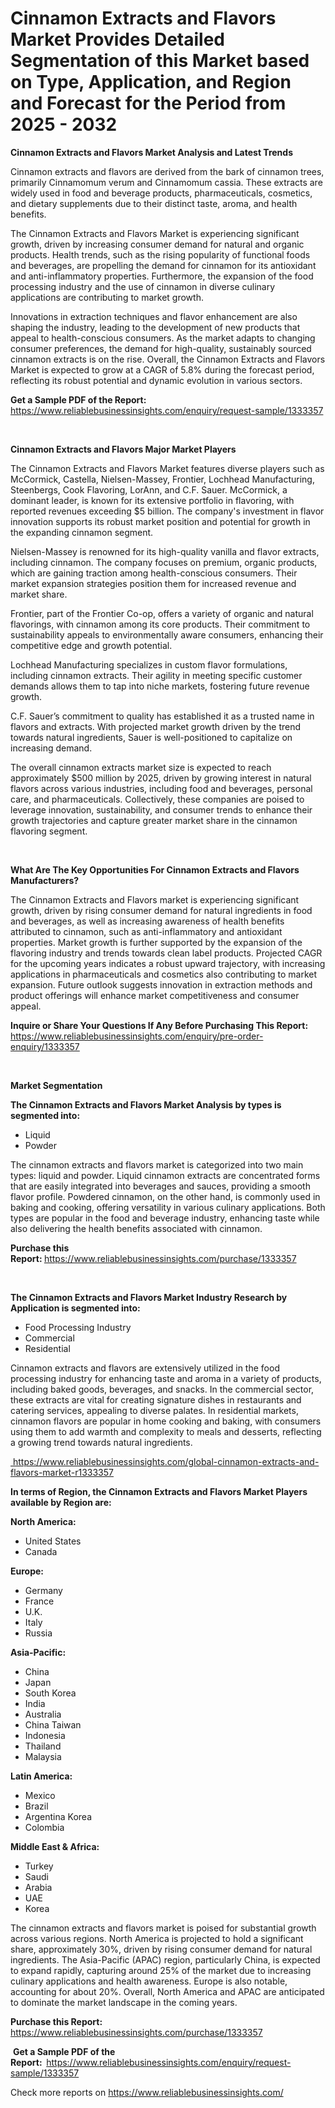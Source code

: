<p><h1>Cinnamon Extracts and Flavors Market Provides Detailed Segmentation of this Market based on Type, Application, and Region and Forecast for the Period from 2025 - 2032</h1></p><p><strong>Cinnamon Extracts and Flavors Market Analysis and Latest Trends</strong></p>
<p><p>Cinnamon extracts and flavors are derived from the bark of cinnamon trees, primarily Cinnamomum verum and Cinnamomum cassia. These extracts are widely used in food and beverage products, pharmaceuticals, cosmetics, and dietary supplements due to their distinct taste, aroma, and health benefits. </p><p>The Cinnamon Extracts and Flavors Market is experiencing significant growth, driven by increasing consumer demand for natural and organic products. Health trends, such as the rising popularity of functional foods and beverages, are propelling the demand for cinnamon for its antioxidant and anti-inflammatory properties. Furthermore, the expansion of the food processing industry and the use of cinnamon in diverse culinary applications are contributing to market growth.</p><p>Innovations in extraction techniques and flavor enhancement are also shaping the industry, leading to the development of new products that appeal to health-conscious consumers. As the market adapts to changing consumer preferences, the demand for high-quality, sustainably sourced cinnamon extracts is on the rise. Overall, the Cinnamon Extracts and Flavors Market is expected to grow at a CAGR of 5.8% during the forecast period, reflecting its robust potential and dynamic evolution in various sectors.</p></p>
<p><strong>Get a Sample PDF of the Report:&nbsp;</strong> <a href="https://www.reliablebusinessinsights.com/enquiry/request-sample/1333357?utm_campaign=3278&utm_medium=2&utm_source=Github&utm_content=ia&utm_term=24032025&utm_id=cinnamon-extracts-and-flavors">https://www.reliablebusinessinsights.com/enquiry/request-sample/1333357</a></p>
<p>&nbsp;</p>
<p><strong>Cinnamon Extracts and Flavors Major Market Players</strong></p>
<p><p>The Cinnamon Extracts and Flavors Market features diverse players such as McCormick, Castella, Nielsen-Massey, Frontier, Lochhead Manufacturing, Steenbergs, Cook Flavoring, LorAnn, and C.F. Sauer. McCormick, a dominant leader, is known for its extensive portfolio in flavoring, with reported revenues exceeding $5 billion. The company's investment in flavor innovation supports its robust market position and potential for growth in the expanding cinnamon segment.</p><p>Nielsen-Massey is renowned for its high-quality vanilla and flavor extracts, including cinnamon. The company focuses on premium, organic products, which are gaining traction among health-conscious consumers. Their market expansion strategies position them for increased revenue and market share.</p><p>Frontier, part of the Frontier Co-op, offers a variety of organic and natural flavorings, with cinnamon among its core products. Their commitment to sustainability appeals to environmentally aware consumers, enhancing their competitive edge and growth potential.</p><p>Lochhead Manufacturing specializes in custom flavor formulations, including cinnamon extracts. Their agility in meeting specific customer demands allows them to tap into niche markets, fostering future revenue growth.</p><p>C.F. Sauer’s commitment to quality has established it as a trusted name in flavors and extracts. With projected market growth driven by the trend towards natural ingredients, Sauer is well-positioned to capitalize on increasing demand.</p><p>The overall cinnamon extracts market size is expected to reach approximately $500 million by 2025, driven by growing interest in natural flavors across various industries, including food and beverages, personal care, and pharmaceuticals. Collectively, these companies are poised to leverage innovation, sustainability, and consumer trends to enhance their growth trajectories and capture greater market share in the cinnamon flavoring segment.</p></p>
<p>&nbsp;</p>
<p><strong>What Are The Key Opportunities For Cinnamon Extracts and Flavors Manufacturers?</strong></p>
<p><p>The Cinnamon Extracts and Flavors market is experiencing significant growth, driven by rising consumer demand for natural ingredients in food and beverages, as well as increasing awareness of health benefits attributed to cinnamon, such as anti-inflammatory and antioxidant properties. Market growth is further supported by the expansion of the flavoring industry and trends towards clean label products. Projected CAGR for the upcoming years indicates a robust upward trajectory, with increasing applications in pharmaceuticals and cosmetics also contributing to market expansion. Future outlook suggests innovation in extraction methods and product offerings will enhance market competitiveness and consumer appeal.</p></p>
<p><strong>Inquire or Share Your Questions If Any Before Purchasing This Report:</strong> <a href="https://www.reliablebusinessinsights.com/enquiry/pre-order-enquiry/1333357?utm_campaign=3278&utm_medium=2&utm_source=Github&utm_content=ia&utm_term=24032025&utm_id=cinnamon-extracts-and-flavors">https://www.reliablebusinessinsights.com/enquiry/pre-order-enquiry/1333357</a></p>
<p>&nbsp;</p>
<p><strong>Market Segmentation</strong></p>
<p><strong>The Cinnamon Extracts and Flavors Market Analysis by types is segmented into:</strong></p>
<p><ul><li>Liquid</li><li>Powder</li></ul></p>
<p><p>The cinnamon extracts and flavors market is categorized into two main types: liquid and powder. Liquid cinnamon extracts are concentrated forms that are easily integrated into beverages and sauces, providing a smooth flavor profile. Powdered cinnamon, on the other hand, is commonly used in baking and cooking, offering versatility in various culinary applications. Both types are popular in the food and beverage industry, enhancing taste while also delivering the health benefits associated with cinnamon.</p></p>
<p><strong>Purchase this Report:&nbsp;</strong><a href="https://www.reliablebusinessinsights.com/purchase/1333357?utm_campaign=3278&utm_medium=2&utm_source=Github&utm_content=ia&utm_term=24032025&utm_id=cinnamon-extracts-and-flavors">https://www.reliablebusinessinsights.com/purchase/1333357</a></p>
<p>&nbsp;</p>
<p><strong>The Cinnamon Extracts and Flavors Market Industry Research by Application is segmented into:</strong></p>
<p><ul><li>Food Processing Industry</li><li>Commercial</li><li>Residential</li></ul></p>
<p><p>Cinnamon extracts and flavors are extensively utilized in the food processing industry for enhancing taste and aroma in a variety of products, including baked goods, beverages, and snacks. In the commercial sector, these extracts are vital for creating signature dishes in restaurants and catering services, appealing to diverse palates. In residential markets, cinnamon flavors are popular in home cooking and baking, with consumers using them to add warmth and complexity to meals and desserts, reflecting a growing trend towards natural ingredients.</p></p>
<p><a href="https://www.reliablebusinessinsights.com/global-cinnamon-extracts-and-flavors-market-r1333357?utm_campaign=3278&utm_medium=2&utm_source=Github&utm_content=ia&utm_term=24032025&utm_id=cinnamon-extracts-and-flavors">&nbsp;https://www.reliablebusinessinsights.com/global-cinnamon-extracts-and-flavors-market-r1333357</a></p>
<p><strong>In terms of Region, the Cinnamon Extracts and Flavors Market Players available by Region are:</strong></p>
<p>
    <p> <strong> North America: </strong>
        <ul>
            <li>United States</li>
            <li>Canada</li>
        </ul>
        </p> 
    <p> <strong> Europe: </strong>
        <ul>
            <li>Germany</li>
            <li>France</li>
            <li>U.K.</li>
            <li>Italy</li>
            <li>Russia</li>
        </ul>
        </p> 
    <p> <strong> Asia-Pacific: </strong>
        <ul>
            <li>China</li>
            <li>Japan</li>
            <li>South Korea</li>
            <li>India</li>
            <li>Australia</li>
            <li>China Taiwan</li>
            <li>Indonesia</li>
            <li>Thailand</li>
            <li>Malaysia</li>
        </ul>
        </p> 
    <p> <strong> Latin America: </strong>
        <ul>
            <li>Mexico</li>
            <li>Brazil</li>
            <li>Argentina Korea</li>
            <li>Colombia</li>
        </ul>
        </p> 
    <p> <strong> Middle East & Africa: </strong>
        <ul>
            <li>Turkey</li>
            <li>Saudi</li>
            <li>Arabia</li>
            <li>UAE</li>
            <li>Korea</li>
        </ul>
    </p>
    </p>
<p><p>The cinnamon extracts and flavors market is poised for substantial growth across various regions. North America is projected to hold a significant share, approximately 30%, driven by rising consumer demand for natural ingredients. The Asia-Pacific (APAC) region, particularly China, is expected to expand rapidly, capturing around 25% of the market due to increasing culinary applications and health awareness. Europe is also notable, accounting for about 20%. Overall, North America and APAC are anticipated to dominate the market landscape in the coming years.</p></p>
<p><strong>Purchase this Report: </strong><a href="https://www.reliablebusinessinsights.com/purchase/1333357?utm_campaign=3278&utm_medium=2&utm_source=Github&utm_content=ia&utm_term=24032025&utm_id=cinnamon-extracts-and-flavors">https://www.reliablebusinessinsights.com/purchase/1333357</a></p>
<p>&nbsp;<strong>Get a Sample PDF of the Report:&nbsp;&nbsp;</strong><a href="https://www.reliablebusinessinsights.com/enquiry/request-sample/1333357?utm_campaign=3278&utm_medium=2&utm_source=Github&utm_content=ia&utm_term=24032025&utm_id=cinnamon-extracts-and-flavors">https://www.reliablebusinessinsights.com/enquiry/request-sample/1333357</a></p>
<p><strong></strong></p>
<p>Check more reports on <a href="https://www.reliablebusinessinsights.com/?utm_campaign=3278&utm_medium=2&utm_source=Github&utm_content=ia&utm_term=24032025&utm_id=cinnamon-extracts-and-flavors">https://www.reliablebusinessinsights.com/</a></p>